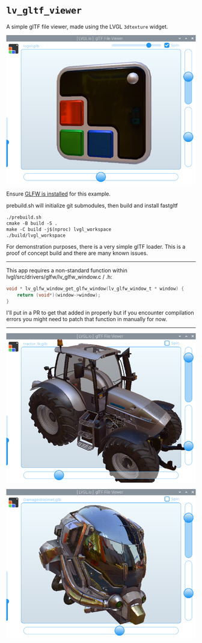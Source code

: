 # `lv_gltf_viewer`

A simple glTF file viewer, made using the LVGL `3dtexture` widget.

![example running screenclip one](readme_image.png)

Ensure [GLFW is installed](https://docs.lvgl.io/master/details/integration/driver/opengles.html) for this example.

prebuild.sh will initialize git submodules, then build and install fastgltf

```shell
./prebuild.sh
cmake -B build -S .
make -C build -j$(nproc) lvgl_workspace
./build/lvgl_workspace
```

For demonstration purposes, there is a very simple
glTF loader.  This is a proof of concept build and there
are many known issues.

---

This app requires a non-standard function within lvgl/src/drivers/glfw/lv_glfw_window.c / .h:

```c
void * lv_glfw_window_get_glfw_window(lv_glfw_window_t * window) {
    return (void*)(window->window);
}
```

I'll put in a PR to get that added in properly but if you encounter compilation errors you 
might need to patch that function in manually for now.

---


![example running screenclip two](screenshot_image1.png)


![example running screenclip three](screenshot_image2.png)